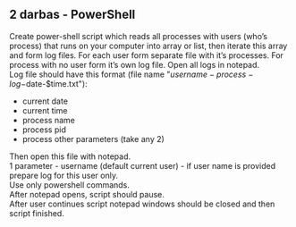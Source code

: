 ## 2 darbas - PowerShell

Create power-shell script which reads all processes with users (who’s process) that runs on your computer into array or list, then iterate this array and form log files. For each user form separate file with it’s processes. For process with no user form it’s own log file. Open all logs in notepad.<br>
Log file should have this format (file name "$username-process-log-$date-$time.txt"):
* current date 
* current time
* process name
* process pid
* process other parameters (take any 2)

Then open this file with notepad. <br>
1 parameter - username (default current user) - if user name is provided prepare log for this user only. <br>
Use only powershell commands. <br>
After notepad opens, script should pause.<br>
After user continues script notepad windows should be closed and then script finished. <br>
